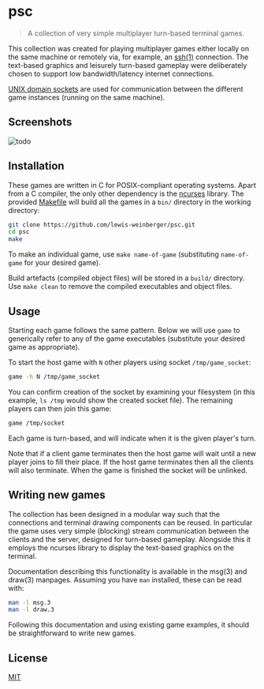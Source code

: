 # psc
> A collection of very simple multiplayer turn-based terminal games. 

This collection was created for playing multiplayer games either locally on the same machine or remotely via, for example, an [ssh(1)](https://man.openbsd.org/ssh) connection. The text-based graphics and leisurely turn-based gameplay were deliberately chosen to support low bandwidth/latency internet connections.

[UNIX domain sockets](https://en.wikipedia.org/wiki/Unix_domain_socket) are used for communication between the different game instances (running on the same machine).

## Screenshots

![todo](./screenshot.png)

## Installation

These games are written in C for POSIX-compliant operating systems. Apart from a C compiler, the only other dependency is the [ncurses](https://invisible-island.net/ncurses/#downloads) library. The provided [Makefile](./Makefile) will build all the games in a `bin/` directory in the working directory:

```sh
git clone https://github.com/lewis-weinberger/psc.git
cd psc
make
```

To make an individual game, use `make name-of-game` (substituting `name-of-game` for your desired game).

Build artefacts (compiled object files) will be stored in a `build/` directory. Use `make clean` to remove the compiled executables and object files.

## Usage

Starting each game follows the same pattern. Below we will use `game` to generically refer to any of the game executables (substitute your desired game as appropriate).

To start the host game with `N` other players using socket `/tmp/game_socket`:
```sh
game -h N /tmp/game_socket
```
You can confirm creation of the socket by examining your filesystem (in this example, `ls /tmp` would show the created socket file). The remaining players can then join this game:
```sh
game /tmp/socket
```

Each game is turn-based, and will indicate when it is the given player's turn. 

Note that if a client game terminates then the host game will wait until a new player joins to fill their place. If the host game terminates then all the clients will also terminate. When the game is finished the socket will be unlinked.

## Writing new games

The collection has been designed in a modular way such that the connections and terminal drawing components can be reused. In particular the game uses very simple (blocking) stream communication between the clients and the server, designed for turn-based gameplay. Alongside this it employs the ncurses library to display the text-based graphics on the terminal.

Documentation describing this functionality is available in the msg(3) and draw(3) manpages. Assuming you have `man` installed, these can be read with:

```sh
man -l msg.3
man -l draw.3
```

Following this documentation and using existing game examples, it should be straightforward to write new games.

## License

[MIT](./LICENSE)
